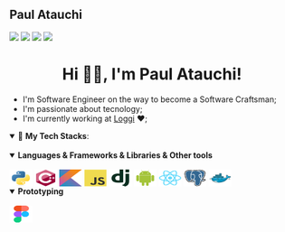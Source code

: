 ## Paul Atauchi

<div>
      <a href="https://github.com/PDFAtauchi"><img src="https://img.shields.io/badge/-Github-000?style=flat-square&logo=Github&logoColor=white&link=https://github.com/PDFAtauchi"></a>
      <a href="https://gitlab.com/CodeBlueDS"><img src="https://img.shields.io/badge/-GitLab-000?style=flat-square&logo=GitLab&logoColor=white&link=https://gitlab.com/CodeBlueDS"></a>
      <a href="https://www.linkedin.com/in/paul-dany-flores-atauchi/"><img src="https://img.shields.io/badge/-LinkedIn-blue?style=flat-square&logo=Linkedin&logoColor=white&link=https://www.linkedin.com/in/paul-dany-flores-atauchi/"></a>
      <a href="https://medium.com/@floresatauchi"><img src="https://img.shields.io/badge/Medium-12100E?style=for-the-badge&logo=medium&logoColor=white&link=https://medium.com/@floresatauchi"></a>
</div>

<h1 align="center">Hi 👋🏼, I'm Paul Atauchi!</h1>

- I'm Software Engineer on the way to become a Software Craftsman;
- I'm passionate about tecnology;
- I'm currently working at <a href="https://www.loggi.com/?utm_source=linkedin&utm_medium=traf&utm_campaign=botao">Loggi</a> ❤️;


<details open>
  <summary>🚀 
    <strong>My Tech Stacks</strong>:
  </summary>
  <br>
  
<details open>
    <summary>
      <strong> Languages & Frameworks & Libraries & Other tools</strong> 
    </summary>
    <br>
      <img align="center" alt="Python" height="30" width="40" src="https://raw.githubusercontent.com/devicons/devicon/master/icons/python/python-original.svg">
      <img align="center" alt="C++" height="30" width="40" src="https://raw.githubusercontent.com/devicons/devicon/master/icons/cplusplus/cplusplus-original.svg">
      <img align="center" alt="Kotlin" height="30" width="40" src="https://raw.githubusercontent.com/devicons/devicon/master/icons/kotlin/kotlin-original.svg">
      <img align="center" alt="JavaScript" height="30" width="40" src="https://raw.githubusercontent.com/devicons/devicon/master/icons/javascript/javascript-original.svg">
      <img align="center" alt="Django" height="30" width="40" src="https://raw.githubusercontent.com/devicons/devicon/master/icons/django/django-plain.svg">
      <img align="center" alt="Android" height="30" width="40" src="https://raw.githubusercontent.com/devicons/devicon/master/icons/android/android-original.svg">
      <img align="center" alt="ReactJs" height="30" width="40" src="https://raw.githubusercontent.com/devicons/devicon/master/icons/react/react-original.svg">
      <img align="center" alt="Postgresql" height="30" width="40" src="https://raw.githubusercontent.com/devicons/devicon/master/icons/postgresql/postgresql-original.svg">
      <img align="center" alt="Docker" height="30" width="40" src="https://raw.githubusercontent.com/devicons/devicon/master/icons/docker/docker-original.svg">
</details>
  
<details open>
    <summary>
      <strong> Prototyping</strong> 
    </summary>
    <br>
      <img align="center" alt="Python" height="30" width="40" src="https://raw.githubusercontent.com/devicons/devicon/master/icons/figma/figma-original.svg">
</details>
  
</details>
